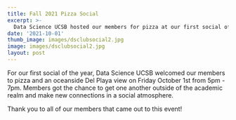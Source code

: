 ```yaml
---
title: Fall 2021 Pizza Social
excerpt: >-
  Data Science UCSB hosted our members for pizza at our first social of the year!
date: '2021-10-01'
thumb_image: images/dsclubsocial2.jpg
image: images/dsclubsocial2.jpg
layout: post
---
```


For our first social of the year, Data Science UCSB welcomed our members to pizza and an oceanside Del Playa view on Friday October 1st from 5pm - 7pm.  Members got the chance to get one another outside of the academic realm and make new connections in a social atmosphere. 

Thank you to all of our members that came out to this event!


